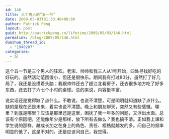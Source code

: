 ```yaml
---
id: 146
title: 三个男人的“五一节”
date: 2009-05-03T01:30:40+00:00
author: Patrick Peng
layout: post
guid: http://patrickpeng.cn/lifetime/2009/05/03/146.html
permalink: /blog/2009/05/146.html
duoshuo_thread_id:
  - "1940207"
categories:
  - 記
---
```

<p>这个五一节是三个男人的狂欢。老宋、帅帅和我三人从1号开始，四处寻找好吃的好玩的。虽然活动范围很小，但还是很快乐。期间我有打过80分，虽然打了好几局了，我还是没摸着头脑；我跟帅帅还去了趟江北看房子，还去很多地方吃了好多东西，还去打了六七个小时的桌球。总的来说，内容挺丰富。</p>  <p>说实话还是觉得缺了点什么。不敢说，也说不清楚，可是明明就知道缺了点什么。缺的是现在还是未来，着实也说不清楚。晚上和朋友聊天，突然又有些感慨。哪里？到底是哪里？应该是那里还是这里，困扰了我一年多的问题，又浮出水面。总该有个原因吧，还能像年少是那样，放下所有去做么？我也搞不清。正如我上课和学生说的那样，越成长加之在身上的角色、责任、桎梏就越发的多。问自己的频率明显的低了，这是不对的。还是应该问自己，我觉得。</p>